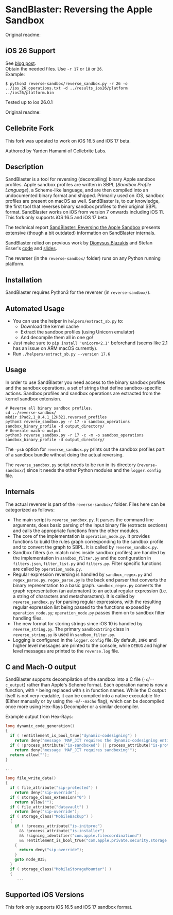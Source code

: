 # SandBlaster: Reversing the Apple Sandbox

Original readme:

## iOS 26 Support
See <a href="https://chensokolovsky.github.io/FuzzerAmoreBlog/posts/ios_sandbox_profiles.html">blog post</a>.   
Obtain the needed files. Use ```-r 17``` or ```18``` or ```26```.   
Example:
```
$ python3 reverse-sandbox/reverse_sandbox.py -r 26 -o ../ios_26_operations.txt -d ../results_ios26/platform ../ios26/platform.bin
```

Tested up to ios 26.0.1


Original readme:

## Cellebrite Fork

This fork was updated to work on iOS 16.5 and iOS 17 beta.

Authored by Yarden Hamami of Cellebrite Labs.

## Description
SandBlaster is a tool for reversing (decompiling) binary Apple sandbox profiles. Apple sandbox profiles are written in SBPL (*Sandbox Profile Language*), a Scheme-like language, and are then compiled into an undocumented binary format and shipped. Primarily used on iOS, sandbox profiles are present on macOS as well. SandBlaster is, to our knowledge, the first tool that reverses binary sandbox profiles to their original SBPL format. SandBlaster works on iOS from version 7 onwards including iOS 11.
This fork only supports iOS 16.5 and iOS 17 beta.

The technical report [SandBlaster: Reversing the Apple Sandbox](https://arxiv.org/abs/1608.04303) presents extensive (though a bit outdated) information on SandBlaster internals.

SandBlaster relied on previous work by [Dionysus Blazakis](https://github.com/dionthegod/XNUSandbox) and Stefan Esser's [code](https://github.com/sektioneins/sandbox_toolkit) and [slides](https://www.slideshare.net/i0n1c/ruxcon-2014-stefan-esser-ios8-containers-sandboxes-and-entitlements).

The reverser (in the `reverse-sandbox/` folder) runs on any Python running platform.

## Installation

SandBlaster requires Python3 for the reverser (in `reverse-sandbox/`).

## Automated Usage
* You can use the helper in `helpers/extract_sb.py` to:
  * Download the kernel cache
  * Extract the sandbox profiles (using Unicorn emulator)
  * And decompile them all in one go!
* Just make sure to `pip install 'unicorn<2.1'` beforehand (seems like 2.1 has an issue on ARM macOS currently).
* Run `./helpers/extract_sb.py --version 17.6`

## Usage

In order to use SandBlaster you need access to the binary sandbox profiles and the sandbox operations, a set of strings that define sandbox-specific actions. Sandbox profiles and sandbox operations are extracted from the kernel sandbox extension.

```
# Reverse all binary sandbox profiles.
cd ../reverse-sandbox/
mkdir iPad2,1_8.4.1_12H321.reversed_profiles
python3 reverse_sandbox.py -r 17 -o sandbox_operations sandbox_binary_profile -d output_directory/ 
# Generate mach-o output
python3 reverse_sandbox.py -r 17 -c -m -o sandbox_operations sandbox_binary_profile -d output_directory/ 
```

The `-psb` option for `reverse_sandbox.py` prints out the sandbox profiles part of a sandbox bundle without doing the actual reversing.

The `reverse_sandbox.py` script needs to be run in its directory (`reverse-sandbox/`) since it needs the other Python modules and the `logger.config` file.

## Internals

The actual reverser is part of the `reverse-sandbox/` folder. Files here can be categorized as follows:

  * The main script is `reverse_sandbox.py`. It parses the command line arguments, does basic parsing of the input binary file (extracts sections) and calls the appropriate functions from the other modules.
  * The core of the implementation is `operation_node.py`. It provides functions to build the rules graph corresponding to the sandbox profile and to convert the graph to SBPL. It is called by `reverse_sandbox.py`.
  * Sandbox filters (i.e. match rules inside sandbox profiles) are handled by the implementation in `sandbox_filter.py` and the configuration in `filters.json`, `filter_list.py` and `filters.py`. Filter specific functions are called by `operation_node.py`.
  * Regular expression reversing is handled by `sandbox_regex.py` and `regex_parse.py`. `regex_parse.py` is the back end parser that converts the binary representation to a basic graph. `sandbox_regex.py` converts the graph representation (an automaton) to an actual regular expression (i.e. a string of characters and metacharacters). It is called by `reverse_sandbox.py` for parsing regular expressions, with the resulting regular expression list being passed to the functions exposed by `operation_node.py`; `operation_node.py` passes them on to sandbox filter handling files.
  * The new format for storing strings since iOS 10 is handled by `reverse_string.py`. The primary `SandboxString` class in `reverse_string.py` is used in `sandbox_filter.py`.
  * Logging is configured in the `logger.config` file. By default, `INFO` and higher level messages are printed to the console, while `DEBUG` and higher level messages are printed to the `reverse.log` file.
  
## C and Mach-O output

SandBlaster supports decompilation of the sandbox into a C file (`-c`/`--c_output`) rather than Apple's Scheme format. Each operation name is now a function, with `*` being replaced with `$` in function names. While the C output itself is not very readable, it can be compiled into a native executable file (Either manually or by using the `-m`/`--macho` flag), which can be decompiled once more using Hex-Rays Decompiler or a similar decompiler. 

Example output from Hex-Rays:
```c
long dynamic_code_generation()
{
  if ( !entitlement_is_bool_true("dynamic-codesigning") )
    return deny("message 'MAP_JIT requires the dynamic-codesigning entitlement'");
  if ( !process_attribute("is-sandboxed") || process_attribute("is-protoboxed") )
    return deny("message 'MAP_JIT requires sandboxing'");
  return allow("");
}

...

long file_write_data()
{
  if ( file_attribute("sip-protected") )
    return deny("sip-override");
  if ( storage_class_extension("0") )
    return allow("");
  if ( file_attribute("datavault") )
    return deny("sip-override");
  if ( storage_class("MobileBackup") )
  {
    if ( !process_attribute("is-initproc")
      && !process_attribute("is-installer")
      && !signing_identifier("com.apple.filecoordinationd")
      && !entitlement_is_bool_true("com.apple.private.security.storage.MobileBackup") )
    {
      return deny("sip-override");
    }
    goto node_835;
  }
  if ( storage_class("MobileStorageMounter") )
  {
     ...

```

## Supported iOS Versions

This fork only supports iOS 16.5 and iOS 17 sandbox format.
